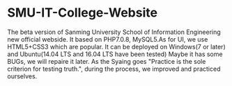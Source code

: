 # SMU-IT-College-Website
The beta version of Sanming University School of Information Engineering new official webside.
It based on PHP7.0.8, MySQL5.As for UI, we use HTML5+CSS3 which are popular.
It can be deployed on Windows(7 or later) and Ubuntu(14.04 LTS and 16.04 LTS have been tested)
Maybe it has some BUGs, we will repaire it later.
As the Syaing goes "Practice is the sole criterion for testing truth.", during the process, we improved and practiced ourselves.
